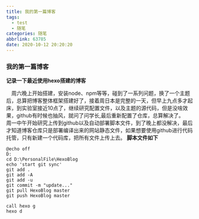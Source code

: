 ```yaml
---
title: 我的第一篇博客
tags:
  - test
  - 随笔
categories: 随笔
abbrlink: 63785
date: 2020-10-12 20:20:20
---
```


### 我的第一篇博客

**记录一下最近使用hexo搭建的博客**  

&ensp;&ensp;周六晚上开始搭建，安装node、npm等等，碰到了一系列问题，换了一个主题后，总算把博客整体框架搭建好了，接着周日本是完整的一天，但早上九点多才起床，到实验室接近10点了，继续研究配置文件，以及主题的源代码，但是没啥效果，github有时候也抽风，就问了问学长,最后重新配置了仓库，总算解决了。
&ensp;&ensp;周一中午开始研究上传到github以及自动部署脚本文件，到了晚上都没解决，最后才知道博客仓库只是部署编译出来的网站静态文件，如果想要使用github进行代码托管，只有新建一个代码库，把所有文件上传上去。
**脚本文件如下**
```
@echo off
D:
cd D:\PersonalFile\HexoBlog
echo 'start git sync'
git add .
git add -A
git add -u
git commit -m "update..."
git pull HexoBlog master
git push HexoBlog master

call hexo g
hexo d
```